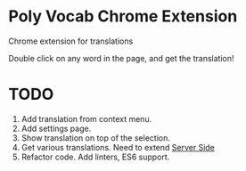 # Poly Vocab Chrome Extension
Chrome extension for translations 

Double click on any word in the page, and get the translation!

# TODO 
1. Add translation from context menu.
2. Add settings page. 
3. Show translation on top of the selection. 
4. Get various translations. Need to extend [Server Side](https://github.com/iavime/PolyVocabServer)
5. Refactor code. Add linters, ES6 support. 
